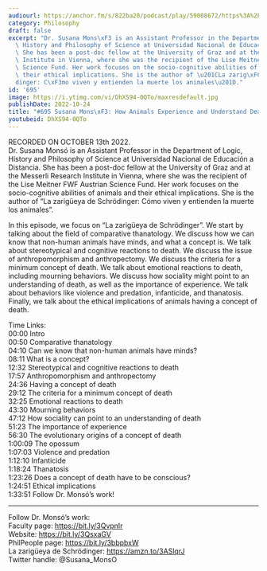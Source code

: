 ```yaml
---
audiourl: https://anchor.fm/s/822ba20/podcast/play/59008672/https%3A%2F%2Fd3ctxlq1ktw2nl.cloudfront.net%2Fstaging%2F2022-9-13%2F5b4e885b-d358-b8f5-d8ae-c2121df5e481.m4a
category: Philosophy
draft: false
excerpt: "Dr. Susana Mons\xF3 is an Assistant Professor in the Department of Logic,\
  \ History and Philosophy of Science at Universidad Nacional de Educaci\xF3n a Distancia.\
  \ She has been a post-doc fellow at the University of Graz and at the Messerli Research\
  \ Institute in Vienna, where she was the recipient of the Lise Meitner FWF Austrian\
  \ Science Fund. Her work focuses on the socio-cognitive abilities of animals and\
  \ their ethical implications. She is the author of \u201CLa zarig\xFCeya de Schr\xF6\
  dinger: C\xF3mo viven y entienden la muerte los animales\u201D."
id: '695'
image: https://i.ytimg.com/vi/DhXS94-0QTo/maxresdefault.jpg
publishDate: 2022-10-24
title: "#695 Susana Mons\xF3: How Animals Experience and Understand Death"
youtubeid: DhXS94-0QTo
---
```

<div class="timelinks">

RECORDED ON OCTOBER 13th 2022.  
Dr. Susana Monsó is an Assistant Professor in the Department of Logic, History and Philosophy of Science at Universidad Nacional de Educación a Distancia. She has been a post-doc fellow at the University of Graz and at the Messerli Research Institute in Vienna, where she was the recipient of the Lise Meitner FWF Austrian Science Fund. Her work focuses on the socio-cognitive abilities of animals and their ethical implications. She is the author of “La zarigüeya de Schrödinger: Cómo viven y entienden la muerte los animales”.

In this episode, we focus on “La zarigüeya de Schrödinger”. We start by talking about the field of comparative thanatology. We discuss how we can know that non-human animals have minds, and what a concept is. We talk about stereotypical and cognitive reactions to death. We discuss the issue of anthropomorphism and anthropectomy. We discuss the criteria for a minimum concept of death. We talk about emotional reactions to death, including mourning behaviors. We discuss how sociality might point to an understanding of death, as well as the importance of experience. We talk about behaviors like violence and predation, infanticide, and thanatosis. Finally, we talk about the ethical implications of animals having a concept of death.

Time Links:  
<time>00:00</time> Intro  
<time>00:50</time> Comparative thanatology  
<time>04:10</time> Can we know that non-human animals have minds?  
<time>08:11</time> What is a concept?  
<time>12:32</time> Stereotypical and cognitive reactions to death  
<time>17:57</time> Anthropomorphism and anthropectomy  
<time>24:36</time> Having a concept of death  
<time>29:12</time> The criteria for a minimum concept of death  
<time>32:25</time> Emotional reactions to death  
<time>43:30</time> Mourning behaviors  
<time>47:12</time> How sociality can point to an understanding of death  
<time>51:23</time> The importance of experience  
<time>56:30</time> The evolutionary origins of a concept of death  
<time>1:00:09</time> The opossum  
<time>1:07:03</time> Violence and predation  
<time>1:12:10</time> Infanticide  
<time>1:18:24</time> Thanatosis  
<time>1:23:26</time> Does a concept of death have to be conscious?  
<time>1:24:51</time> Ethical implications  
<time>1:33:51</time> Follow Dr. Monsó’s work!

---

Follow Dr. Monsó’s work:  
Faculty page: https://bit.ly/3QvpnIr  
Website: https://bit.ly/3QsxaGV  
PhilPeople page: https://bit.ly/3bbpbxW  
La zarigüeya de Schrödinger: https://amzn.to/3ASlqrJ  
Twitter handle: @Susana_MonsO
</div>

